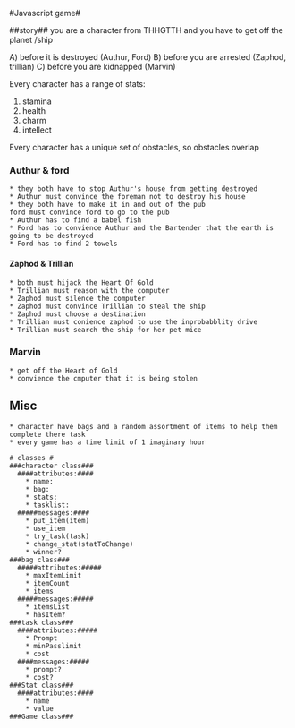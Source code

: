 #Javascript game#

##story##
you are a character from THHGTTH and you have to get off the planet /ship

  A) before it is destroyed (Authur, Ford)
  B) before you are arrested (Zaphod, trillian)
  C) before you are kidnapped (Marvin)

Every character has a range of stats:

  1. stamina
  2. health
  3. charm
  4. intellect

Every character has a unique set of obstacles, so obstacles overlap

  ### Authur & ford ###
    * they both have to stop Authur's house from getting destroyed
    * Authur must convince the foreman not to destroy his house
    * they both have to make it in and out of the pub
    ford must convince ford to go to the pub
    * Authur has to find a babel fish
    * Ford has to convience Authur and the Bartender that the earth is going to be destroyed
    * Ford has to find 2 towels

  #### Zaphod & Trillian ###

    * both must hijack the Heart Of Gold
    * Trillian must reason with the computer
    * Zaphod must silence the computer
    * Zaphod must convince Trillian to steal the ship
    * Zaphod must choose a destination
    * Trillian must conience zaphod to use the inprobabblity drive
    * Trillian must search the ship for her pet mice

  ### Marvin ###

    * get off the Heart of Gold
    * convience the cmputer that it is being stolen

  ## Misc ##
    * character have bags and a random assortment of items to help them complete there task
    * every game has a time limit of 1 imaginary hour

    # classes #
    ###character class###
      ####attributes:####
        * name:
        * bag:
        * stats:
        * tasklist:
      #####messages:####
        * put_item(item)
        * use_item
        * try_task(task)
        * change_stat(statToChange)
        * winner?
    ###bag class###
      #####attributes:#####
        * maxItemLimit
        * itemCount
        * items
      #####messages:#####
        * itemsList
        * hasItem?
    ###task class###
      ####attributes:#####
        * Prompt
        * minPasslimit
        * cost
      ####messages:#####
        * prompt?
        * cost?
    ###Stat class###
      ####attributes:####
        * name
        * value
    ###Game class###
